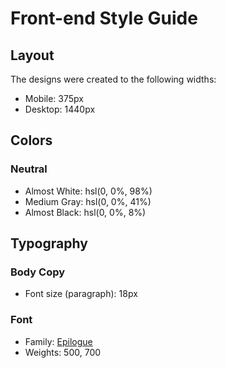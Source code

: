 # Front-end Style Guide

## Layout

The designs were created to the following widths:

- Mobile: 375px
- Desktop: 1440px

## Colors

### Neutral

- Almost White: hsl(0, 0%, 98%)
- Medium Gray: hsl(0, 0%, 41%)
- Almost Black: hsl(0, 0%, 8%)

## Typography

### Body Copy

- Font
 size (paragraph): 18px
### Font

- Family: [Epilogue](https://fonts.google.com/specimen/Epilogue)
- Weights: 500, 700

